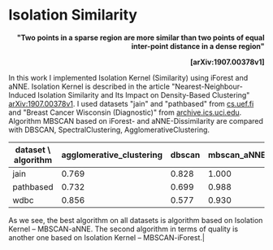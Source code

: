 # Isolation Similarity


<p align="right"><b>
"Two points in a sparse region are more similar than two points of equal inter-point distance in a dense region"
</b></p>

<p align="right"><b>
[arXiv:1907.00378v1]
</b></p>


In this work I implemented Isolation Kernel (Similarity) using iForest and aNNE. Isolation Kernel is described in the article "Nearest-Neighbour-Induced Isolation Similarity and Its Impact on Density-Based Clustering" [arXiv:1907.00378v1](https://arxiv.org/pdf/1907.00378.pdf). I used datasets "jain" and "pathbased" from [cs.uef.fi](http://cs.uef.fi/sipu/datasets) and "Breast Cancer Wisconsin (Diagnostic)" from [archive.ics.uci.edu](https://archive.ics.uci.edu/ml/datasets).
Algorithm MBSCAN based on iForest- and aNNE-Dissimilarity are compared with DBSCAN, SpectralClustering, AgglomerativeClustering.

| dataset \ algorithm | agglomerative_clustering |	dbscan | mbscan_aNNE | mbscan_iForest | spectral_clustering |
| --- | --- | --- | --- | --- | --- |
| jain | 0.769 | 0.828	| 1.000 | 1.000 | 0.87 |
| pathbased | 0.732 | 0.699 | 0.988 | 0.747 | 0.732000 |
| wdbc | 0.856 | 0.577 | 0.930 | 0.906 | 0.830 

As we see, the best algorithm on all datasets is algorithm based on Isolation Kernel – MBSCAN-aNNE. The second algorithm in terms of quality is another one based on Isolation Kernel – MBSCAN-iForest.|
